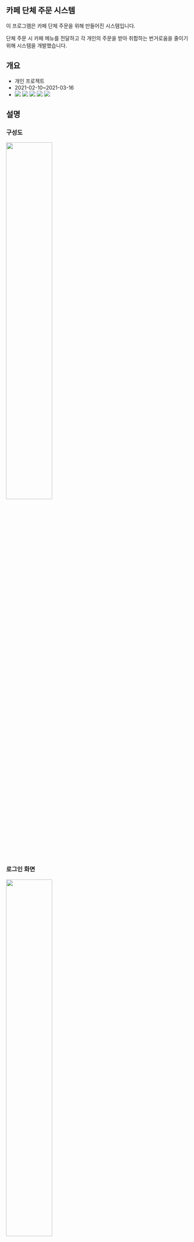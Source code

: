## 카페 단체 주문 시스템

이 프로그램은 카페 단체 주문을 위해 만들어진 시스템입니다.

단체 주문 시 카페 메뉴를 전달하고 각 개인의 주문을 받아 취합하는 번거로움을 줄이기 위해 시스템을 개발했습니다.

## 개요
- 개인 프로젝트
- 2021-02-10~2021-03-16
- <img src="https://img.shields.io/badge/PHP-777BB4?style=for-the-badge&logo=PHP&logoColor=white"> <img src="https://img.shields.io/badge/codeigniter-EF4223?style=for-the-badge&logo=codeigniter&logoColor=white"> <img src="https://img.shields.io/badge/jquery-0769AD?style=for-the-badge&logo=jquery&logoColor=white">  <img src="https://img.shields.io/badge/node.js-5FA04E?style=for-the-badge&logo=nodedotjs&logoColor=white"> <img src="https://img.shields.io/badge/soket.io-010101?style=for-the-badge&logo=socketdotio&logoColor=white"> 

## 설명
### 구성도
<img src="https://github.com/daye9005kim/cafe_ordering/assets/78843974/f32d3fc6-0c13-41fa-8be3-d26179f6cff3" width="50%">

### 로그인 화면
<img src="https://github.com/daye9005kim/cafe_ordering/assets/78843974/a31544fb-cbec-4a36-b298-6055c493da70" width="50%">

### 관리자 화면
카페, 팀, 마감 시간을 설정하여 주문서를 열 수 있습니다. 해당 팀이 아닌 사원은 주문서에 진입 할 수 없습니다.
<img src="https://github.com/daye9005kim/cafe_ordering/assets/78843974/1c14856b-8f8a-492a-8165-85ac30cc93f5" width="50%">

### 주문서 화면
<img src="https://github.com/daye9005kim/cafe_ordering/assets/78843974/5a79730a-5d98-4e17-b3db-d51d9b1fd89d" width="50%">

#### 실시간 주문 현황을 볼 수 있습니다.
<img src="https://github.com/daye9005kim/cafe_ordering/assets/78843974/004a27ed-e2f0-4627-af2e-6c3c0df341fb" width="50%">

### 취합된 메뉴 목록을 출력합니다.
<img src="https://github.com/daye9005kim/cafe_ordering/assets/78843974/c78e166b-562b-489a-9471-0bd2b2b139f3" width="50%">

